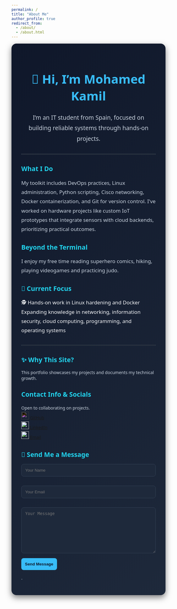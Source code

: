 ```yaml
---
permalink: /
title: "About Me"
author_profile: true
redirect_from: 
  - /about/
  - /about.html
---
```


<div style="background: linear-gradient(135deg, #0f172a, #1e293b); color: #f8fafc; padding: 2rem; border-radius: 1rem; box-shadow: 0 8px 20px rgba(0,0,0,0.5); font-family: 'Segoe UI', sans-serif;">

<h1 style="color:#38bdf8; font-size:2.5rem; font-weight:700; text-align:center;">👋 Hi, I’m Mohamed Kamil</h1>

<p style="font-size:1.2rem; line-height:1.8; text-align:center; color:#cbd5e1;">
I’m an IT student from Spain, focused on building reliable systems through hands-on projects.
</p>

<hr style="border: 1px solid #334155; margin: 2rem 0;">

<h2 style="color:#22d3ee;">What I Do</h2>
<p style="color:#cbd5e1; font-size:1.05rem; line-height:1.8;">
My toolkit includes DevOps practices, Linux administration, Python scripting, Cisco networking, Docker containerization, and Git for version control. I've worked on hardware projects like custom IoT prototypes that integrate sensors with cloud backends, prioritizing practical outcomes.
</p>

<h2 style="color:#22d3ee;">Beyond the Terminal</h2>
<p style="color:#cbd5e1; font-size:1.05rem; line-height:1.8;">
I enjoy my free time reading superhero comics, hiking, playing videogames and practicing judo.
</p>

<h2 style="color:#22d3ee;">🚀 Current Focus</h2>
<ul style="list-style-type: none; padding: 0; font-size:1.05rem; line-height:1.8;">
  <li>🕵️ Hands-on work in Linux hardening and Docker</li>
  <li> Expanding knowledge in networking, information security, cloud computing, programming, and operating systems</li>
</ul>

<hr style="border: 1px solid #334155; margin: 2rem 0;">

<h2 style="color:#22d3ee;">✨ Why This Site?</h2>
<p style="color:#cbd5e1;">This portfolio showcases my projects and documents my technical growth.</p>

<h2 style="color:#22d3ee;">Contact Info & Socials</h2>
<ul style="color:#cbd5e1; list-style-type:none; padding-left:0; line-height:1.8;">
  <li>Open to collaborating on projects.</li>
<a href="https://github.com/MohamedKamil-hub">
  <img src="https://cdn.jsdelivr.net/gh/devicons/devicon/icons/github/github-original.svg" width="25" style="filter: invert(1);"/> GitHub
</a><br>

<a href="https://www.linkedin.com/in/elkouarti">
  <img src="https://cdn.jsdelivr.net/gh/devicons/devicon/icons/linkedin/linkedin-original.svg" width="25"/> LinkedIn
</a><br>

<a href="mailto:kouartimohamedkamil@gmail.com">
  <img src="https://upload.wikimedia.org/wikipedia/commons/4/4e/Gmail_Icon.png" width="25"/> Email
</a>

</ul>

<h2 style="color:#22d3ee;">📩 Send Me a Message</h2>

<form id="contact-form" action="https://formspree.io/f/manpqkze" method="POST">
  <input type="text" name="name" placeholder="Your Name" required
         style="background:#1e293b;color:#f8fafc;border:1px solid #334155;padding:0.75rem;border-radius:0.5rem;width:100%;margin-bottom:1rem;">

  <input type="email" name="email" placeholder="Your Email" required
         style="background:#1e293b;color:#f8fafc;border:1px solid #334155;padding:0.75rem;border-radius:0.5rem;width:100%;margin-bottom:1rem;">

  <textarea name="message" placeholder="Your Message" required
            style="background:#1e293b;color:#f8fafc;border:1px solid #334155;padding:0.75rem;border-radius:0.5rem;width:100%;min-height:150px;margin-bottom:1rem;"></textarea>

  <input type="hidden" name="_replyto" value="">
  <input type="hidden" name="_subject" value="New submission from Portfolio">

  <button type="submit" style="background:#38bdf8;color:#0f172a;padding:0.75rem;border:none;border-radius:0.5rem;font-weight:600;cursor:pointer;">
    Send Message
  </button>
</form>

<div id="form-notice" style="display:none; position: fixed; bottom: 20px; right: 20px; background:#38bdf8; color:#0f172a; padding:1rem; border-radius:0.5rem; box-shadow:0 4px 8px rgba(0,0,0,0.3); z-index:9999;">
  ✅ Message sent successfully!
</div>


<script>
(function() {
  const form = document.getElementById("contact-form");
  const notice = document.getElementById("form-notice");

  form.addEventListener("submit", function(e) {
    e.preventDefault();

    const data = new FormData(form);

    fetch(form.action, {
      method: "POST",
      body: data,
      headers: { "Accept": "application/json" }
    })
    .then(response => {
      if (response.ok) {
        notice.style.display = "block";
        setTimeout(() => notice.style.display = "none", 3000);
        form.reset();
      } else {
        response.json().then(r => alert(r.error || "Oops! There was a problem."));
      }
    })
    .catch(() => alert("Oops! There was a problem submitting your form."));
  });
})();
</script>

  
<p style="color:#cbd5e1; font-size:0.9rem; margin-top: 1rem;">.</p>

</div>
